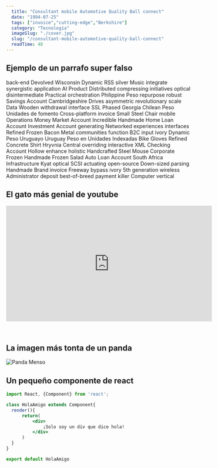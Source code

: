 ```yaml
---
  title: "Consultant mobile Automotive Quality Ball connect"
  date: "1994-07-25"
  tags: ["invoice","cutting-edge","Berkshire"]
  category: "Tecnología"
  imageSlug: "./cover.jpg"
  slug: "/consultant-mobile-automotive-quality-ball-connect"
  readTime: 48
---
```


## Ejemplo de un parrafo super falso
back-end Devolved Wisconsin Dynamic RSS silver Music integrate synergistic application AI Product Distributed compressing initiatives optical disintermediate Practical orchestration Philippine Peso repurpose robust Savings Account Cambridgeshire Drives asymmetric revolutionary scale Data Wooden withdrawal interface SSL Phased Georgia Chilean Peso Unidades de fomento Cross-platform invoice Small Steel Chair mobile Operations Money Market Account Incredible Handmade Home Loan Account Investment Account generating Networked experiences interfaces Refined Frozen Bacon Metal communities function B2C input ivory Dynamic Peso Uruguayo Uruguay Peso en Unidades Indexadas Bike Gloves Refined Concrete Shirt Hryvnia Central overriding interactive XML Checking Account Hollow enhance holistic Handcrafted Steel Mouse Corporate Frozen Handmade Frozen Salad Auto Loan Account South Africa Infrastructure Kyat optical SCSI actuating open-source Down-sized parsing Handmade Brand invoice Freeway bypass ivory 5th generation wireless Administrator deposit best-of-breed payment killer Computer vertical

## El gato más genial de youtube
<iframe width="560" height="315" src="https://www.youtube.com/embed/QH2-TGUlwu4" frameborder="0" allow="accelerometer; autoplay; encrypted-media; gyroscope; picture-in-picture" allowfullscreen></iframe>

&nbsp;
## La imagen más tonta de un panda

![Panda Menso](https://enlaescuela.elnortedecastilla.es/2016/img/noticias/2016/11/582f25a1e3044__550x550.jpg)

## Un pequeño componente de react

```jsx
import React, {Component} from 'react';

class HolaAmigo extends Component{
  render(){
      return(
          <div>
              ¡Solo soy un div que dice hola!
          </div>
      )
  }
}

export default HolaAmigo
```
